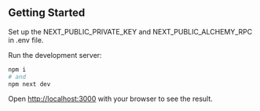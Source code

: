 
## Getting Started
 Set up the NEXT_PUBLIC_PRIVATE_KEY and NEXT_PUBLIC_ALCHEMY_RPC in .env file.
 
Run the development server:

```bash
npm i
# and
npm next dev
```

Open [http://localhost:3000](http://localhost:3000) with your browser to see the result.

